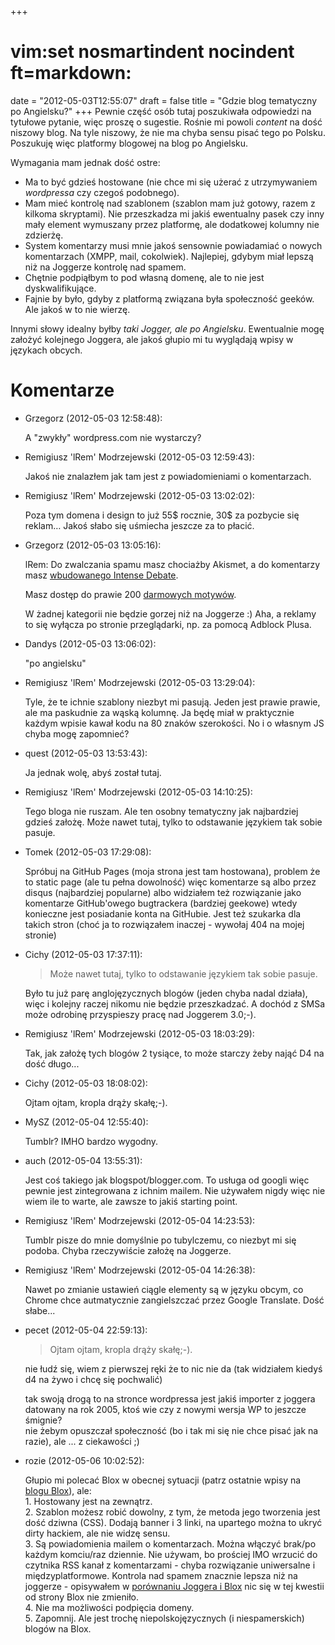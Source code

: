 +++
# vim:set nosmartindent nocindent ft=markdown:
date = "2012-05-03T12:55:07"
draft = false
title = "Gdzie blog tematyczny po Angielsku?"
+++
Pewnie część osób tutaj poszukiwała odpowiedzi na tytułowe pytanie, więc
proszę o sugestie. Rośnie mi powoli _content_ na dość niszowy blog. Na tyle
niszowy, że nie ma chyba sensu pisać tego po Polsku. Poszukuję więc platformy
blogowej na blog po Angielsku.

Wymagania mam jednak dość ostre:

  * Ma to być gdzieś hostowane (nie chce mi się użerać z utrzymywaniem _wordpressa_ czy czegoś podobnego).
  * Mam mieć kontrolę nad szablonem (szablon mam już gotowy, razem z kilkoma skryptami). Nie przeszkadza mi jakiś ewentualny pasek czy inny mały element wymuszany przez platformę, ale dodatkowej kolumny nie zdzierżę.
  * System komentarzy musi mnie jakoś sensownie powiadamiać o nowych komentarzach (XMPP, mail, cokolwiek). Najlepiej, gdybym miał lepszą niż na Joggerze kontrolę nad spamem.
  * Chętnie podpiąłbym to pod własną domenę, ale to nie jest dyskwalifikujące.
  * Fajnie by było, gdyby z platformą związana była społeczność geeków. Ale jakoś w to nie wierzę.

Innymi słowy idealny byłby _taki Jogger, ale po Angielsku_. Ewentualnie mogę
założyć kolejnego Joggera, ale jakoś głupio mi tu wyglądają wpisy w językach
obcych.

# Komentarze

* Grzegorz (2012-05-03 12:58:48): <p>A "zwykły" wordpress.com nie wystarczy?</p>
* Remigiusz 'lRem' Modrzejewski (2012-05-03 12:59:43): <p>Jakoś nie znalazłem
  jak tam jest z powiadomieniami o komentarzach.</p>
* Remigiusz 'lRem' Modrzejewski (2012-05-03 13:02:02): <p>Poza tym domena i
  design to już 55$ rocznie, 30$ za pozbycie się reklam… Jakoś słabo się
  uśmiecha jeszcze za to płacić.</p>
* Grzegorz (2012-05-03 13:05:16): <p>lRem: Do zwalczania spamu masz chociażby
  Akismet, a do komentarzy masz <a href="http://en.support.wordpress.com/enable-
  disable-comments/" rel="nofollow">wbudowanego Intense Debate</a>. </p>
  <p>Masz dostęp do prawie 200 <a href="http://theme.wordpress.com/themes/"
  rel="nofollow">darmowych motywów</a>.</p>  <p>W żadnej kategorii nie będzie
  gorzej niż na Joggerze :) Aha, a reklamy to się wyłącza po stronie
  przeglądarki, np. za pomocą Adblock Plusa.</p>
* Dandys (2012-05-03 13:06:02): <p>"po angielsku"</p>
* Remigiusz 'lRem' Modrzejewski (2012-05-03 13:29:04): <p>Tyle, że te ichnie
  szablony niezbyt mi pasują. Jeden jest prawie prawie, ale ma paskudnie za
  wąską kolumnę. Ja będę miał w praktycznie każdym wpisie kawał kodu na 80
  znaków szerokości. No i o własnym JS chyba mogę zapomnieć?</p>
* quest (2012-05-03 13:53:43): <p>Ja jednak wolę, abyś został tutaj.</p>
* Remigiusz 'lRem' Modrzejewski (2012-05-03 14:10:25): <p>Tego bloga nie ruszam.
  Ale ten osobny tematyczny jak najbardziej gdzieś założę. Może nawet tutaj,
  tylko to odstawanie językiem  tak sobie pasuje.</p>
* Tomek (2012-05-03 17:29:08): <p>Spróbuj na GitHub Pages (moja strona jest tam
  hostowana), problem że to static page (ale tu pełna dowolność) więc komentarze
  są albo przez disqus (najbardziej popularne) albo widziałem też rozwiązanie
  jako komentarze GitHub'owego bugtrackera (bardziej geekowe) wtedy konieczne
  jest posiadanie konta na GitHubie. Jest też szukarka dla takich stron (choć ja
  to rozwiązałem inaczej - wywołaj 404 na mojej stronie)</p>
* Cichy (2012-05-03 17:37:11): <blockquote>   <p>Może nawet tutaj, tylko to
  odstawanie językiem tak sobie pasuje.</p> </blockquote>  <p>Było tu już parę
  anglojęzycznych blogów (jeden chyba nadal działa), więc i kolejny raczej
  nikomu nie będzie przeszkadzać. A dochód z SMSa może odrobinę przyspieszy
  pracę nad Joggerem 3.0;-).</p>
* Remigiusz 'lRem' Modrzejewski (2012-05-03 18:03:29): <p>Tak, jak założę tych
  blogów 2 tysiące, to może starczy żeby nająć D4 na dość długo...</p>
* Cichy (2012-05-03 18:08:02): <p>Ojtam ojtam, kropla drąży skałę;-).</p>
* MySZ (2012-05-04 12:55:40): <p>Tumblr? IMHO bardzo wygodny.</p>
* auch (2012-05-04 13:55:31): <p>Jest coś takiego jak blogspot/blogger.com. To
  usługa od googli więc pewnie jest zintegrowana z ichnim mailem. Nie używałem
  nigdy więc nie wiem ile to warte, ale zawsze to jakiś starting point.</p>
* Remigiusz 'lRem' Modrzejewski (2012-05-04 14:23:53): <p>Tumblr pisze do mnie
  domyślnie po tubylczemu, co niezbyt mi się podoba. Chyba rzeczywiście założę
  na Joggerze.</p>
* Remigiusz 'lRem' Modrzejewski (2012-05-04 14:26:38): <p>Nawet po zmianie
  ustawień ciągle elementy są w języku obcym, co Chrome chce autmatycznie
  zangielszczać przez Google Translate. Dość słabe...</p>
* pecet (2012-05-04 22:59:13): <blockquote>   <p>Ojtam ojtam, kropla drąży
  skałę;-).</p> </blockquote>  <p>nie łudź się, wiem z pierwszej ręki że to nic
  nie da (tak widziałem kiedyś d4 na żywo i chcę się pochwalić)</p>  <p>tak
  swoją drogą to na stronce wordpressa jest jakiś importer z joggera datowany na
  rok 2005, ktoś wie czy z nowymi wersja WP to jeszcze śmignie? <br /> nie żebym
  opuszczał społeczność (bo i tak mi się nie chce pisać jak na razie), ale ... z
  ciekawości ;)</p>
* rozie (2012-05-06 10:02:52): <p>Głupio mi polecać Blox w obecnej sytuacji
  (patrz ostatnie wpisy na <a href="http://blox.blox.pl/" rel="nofollow">blogu
  Blox</a>), ale:<br /> 1. Hostowany jest na zewnątrz.<br /> 2. Szablon możesz
  robić dowolny, z tym, że metoda jego tworzenia jest dość dziwna (CSS). Dodają
  banner i 3 linki, na upartego można to ukryć dirty hackiem, ale nie widzę
  sensu.<br /> 3. Są powiadomienia mailem o komentarzach. Można włączyć brak/po
  każdym komciu/raz dziennie. Nie używam, bo prościej IMO wrzucić do czytnika
  RSS kanał z komentarzami - chyba rozwiązanie uniwersalne i międzyplatformowe.
  Kontrola nad spamem znacznie lepsza niż na joggerze - opisywałem w <a
  href="http://rozie.blox.pl/2010/07/Gdzie-pisac-bloga-czyli-porownanie-Joggera-
  i-Blox.html" rel="nofollow">porównaniu Joggera i Blox</a> nic się w tej
  kwestii od strony Blox nie zmieniło.<br /> 4. Nie ma możliwości podpięcia
  domeny.<br /> 5. Zapomnij. Ale jest trochę niepolskojęzycznych (i
  niespamerskich) blogów na Blox.</p>
